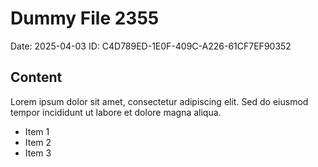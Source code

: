 # Dummy File 2355

Date: 2025-04-03
ID: C4D789ED-1E0F-409C-A226-61CF7EF90352

## Content

Lorem ipsum dolor sit amet, consectetur adipiscing elit.
Sed do eiusmod tempor incididunt ut labore et dolore magna aliqua.

* Item 1
* Item 2
* Item 3

